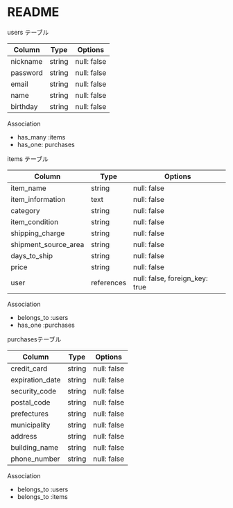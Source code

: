 # README

   users テーブル

| Column    | Type   | Options     |
| --------- | ------ | ----------- |
| nickname  | string | null: false |
| password  | string | null: false |
| email     | string | null: false |
| name      | string | null: false |
| birthday  | string | null: false |


   Association
   
   - has_many :items
   - has_one: purchases

  items テーブル

| Column               | Type       | Options                        |
| -------------------- | ---------- |------------------------------- |
| item_name            | string     | null: false                    |
| item_information     | text       | null: false                    |
| category             | string     | null: false                    |
| item_condition       | string     | null: false                    |
| shipping_charge      | string     | null: false                    |
| shipment_source_area | string     | null: false                    |
| days_to_ship         | string     | null: false                    |
| price                | string     | null: false                    |
| user                 | references | null: false, foreign_key: true |

   Association

   - belongs_to :users
   - has_one :purchases

   purchasesテーブル

| Column          | Type   | Options     |
| ---------       | -------| ----------- |
| credit_card     | string | null: false |
| expiration_date | string | null: false |
| security_code   | string | null: false |
| postal_code     | string | null: false |
| prefectures     | string | null: false |
| municipality    | string | null: false |
| address         | string | null: false |
| building_name   | string | null: false |
| phone_number    | string | null: false |

   Association

   - belongs_to :users
   - belongs_to :items

